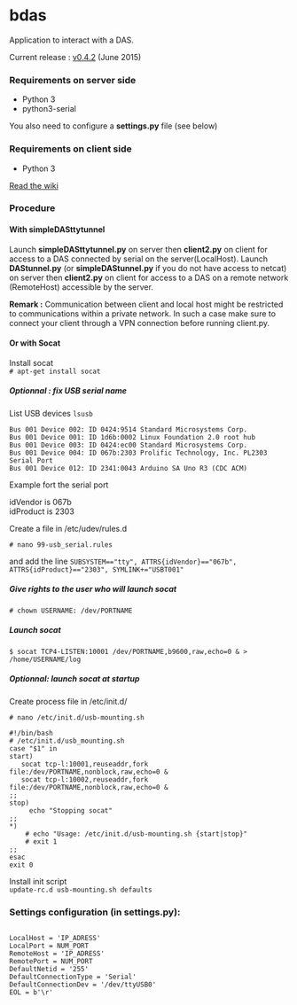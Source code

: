 # bdas

Application to interact with a DAS.

Current release :  [v0.4.2](https://github.com/UMONS-GFA/bdas/releases/tag/v0.4.2) (June 2015)


### Requirements on server side

* Python 3
* python3-serial

You also need to configure a **settings.py** file (see below)

### Requirements on client side

* Python 3

[Read the wiki](https://github.com/UMONS-GFA/bdas/wiki)

### Procedure

#### With simpleDASttytunnel

Launch **simpleDASttytunnel.py** on server then **client2.py** on client for access to a DAS connected by serial on the server(LocalHost).
Launch  **DAStunnel.py** (or **simpleDAStunnel.py** if you do not have access to netcat) on server then **client2.py** on client for access to a DAS on a remote network (RemoteHost) accessible by the server.

**Remark :** Communication between client and local host might be restricted to communications within a private network. In such a case make sure to connect your client through a VPN connection before running client.py.

#### Or with Socat

Install socat  
``# apt-get install socat``

##### Optionnal : fix USB serial name

List USB devices 
``lsusb``

    Bus 001 Device 002: ID 0424:9514 Standard Microsystems Corp. 
    Bus 001 Device 001: ID 1d6b:0002 Linux Foundation 2.0 root hub
    Bus 001 Device 003: ID 0424:ec00 Standard Microsystems Corp. 
    Bus 001 Device 004: ID 067b:2303 Prolific Technology, Inc. PL2303 Serial Port
    Bus 001 Device 012: ID 2341:0043 Arduino SA Uno R3 (CDC ACM)

Example fort the serial port

idVendor is 067b  
idProduct is 2303  

Create a file in /etc/udev/rules.d

`` # nano 99-usb_serial.rules ``

and add the line 
``SUBSYSTEM=="tty", ATTRS{idVendor}=="067b", ATTRS{idProduct}=="2303", SYMLINK+="USBT001"``

##### Give rights to the user who will launch socat
``# chown USERNAME: /dev/PORTNAME``



##### Launch socat  
``$ socat TCP4-LISTEN:10001 /dev/PORTNAME,b9600,raw,echo=0 & > /home/USERNAME/log``

##### Optionnal: launch socat at startup

Create process file in /etc/init.d/

``# nano /etc/init.d/usb-mounting.sh``  

    #!/bin/bash
    # /etc/init.d/usb_mounting.sh
    case "$1" in
    start)
       socat tcp-l:10001,reuseaddr,fork file:/dev/PORTNAME,nonblock,raw,echo=0 &
       socat tcp-l:10002,reuseaddr,fork file:/dev/PORTNAME,nonblock,raw,echo=0 &
    ;;
    stop)
         echo "Stopping socat"
    ;;
    *)
        # echo "Usage: /etc/init.d/usb-mounting.sh {start|stop}"
        # exit 1
    ;;
    esac
    exit 0
    
Install init script  
``update-rc.d usb-mounting.sh defaults``


### Settings configuration (in settings.py):
```

LocalHost = 'IP_ADRESS'
LocalPort = NUM_PORT
RemoteHost = 'IP_ADRESS'
RemotePort = NUM_PORT
DefaultNetid = '255'
DefaultConnectionType = 'Serial'
DefaultConnectionDev = '/dev/ttyUSB0'
EOL = b'\r'

```

